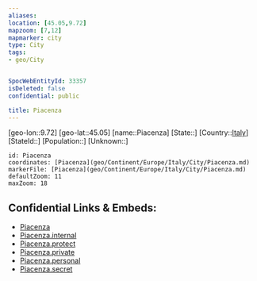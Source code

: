 ```yaml
---
aliases: 
location: [45.05,9.72]
mapzoom: [7,12] 
mapmarker: city 
type: City
tags:
- geo/City


SpocWebEntityId: 33357
isDeleted: false
confidential: public

title: Piacenza
---
```

[geo-lon::9.72]
[geo-lat::45.05]
[name::Piacenza]
[State::]
[Country::[Italy](geo/Continent/Europe/Italy.md)]
[StateId::]
[Population::]
[Unknown::]


```leaflet
id: Piacenza
coordinates: [Piacenza](geo/Continent/Europe/Italy/City/Piacenza.md)
markerFile: [Piacenza](geo/Continent/Europe/Italy/City/Piacenza.md)
defaultZoom: 11 
maxZoom: 18
```


## Confidential Links & Embeds: 
- [Piacenza](../../../../../../_public/geo/Continent/Europe/Italy/City/Piacenza.md) 
- [Piacenza.internal](../../../../../../_internal/geo/Continent/Europe/Italy/City/Piacenza.internal.md) 
- [Piacenza.protect](../../../../../../_protect/geo/Continent/Europe/Italy/City/Piacenza.protect.md) 
- [Piacenza.private](../../../../../../_private/geo/Continent/Europe/Italy/City/Piacenza.private.md) 
- [Piacenza.personal](../../../../../../_personal/geo/Continent/Europe/Italy/City/Piacenza.personal.md) 
- [Piacenza.secret](../../../../../../_secret/geo/Continent/Europe/Italy/City/Piacenza.secret.md) 
